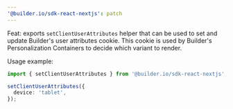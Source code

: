 ```yaml
---
'@builder.io/sdk-react-nextjs': patch
---
```


Feat: exports `setClientUserAttributes` helper that can be used to set and update Builder's user attributes cookie. This cookie is used by Builder's Personalization Containers to decide which variant to render.

Usage example:

```ts
import { setClientUserAttributes } from '@builder.io/sdk-react-nextjs';

setClientUserAttributes({
  device: 'tablet',
});
```
